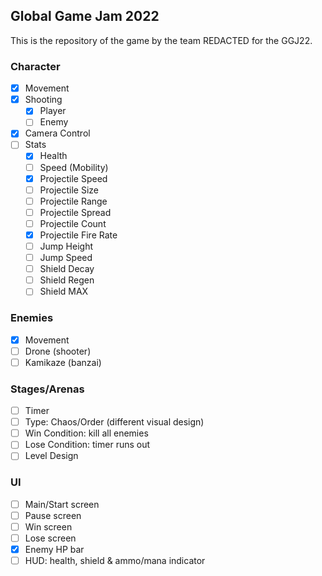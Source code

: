 ## Global Game Jam 2022

This is the repository of the game by the team REDACTED for the GGJ22.

### Character

- [x] Movement
- [x] Shooting
  - [x] Player
  - [ ] Enemy
- [x] Camera Control
- [ ] Stats
  - [x] Health
  - [ ] Speed (Mobility)
  - [x] Projectile Speed
  - [ ] Projectile Size
  - [ ] Projectile Range
  - [ ] Projectile Spread
  - [ ] Projectile Count
  - [x] Projectile Fire Rate
  - [ ] Jump Height
  - [ ] Jump Speed
  - [ ] Shield Decay
  - [ ] Shield Regen
  - [ ] Shield MAX

### Enemies

- [x] Movement
- [ ] Drone (shooter)
- [ ] Kamikaze (banzai)

### Stages/Arenas

- [ ] Timer
- [ ] Type: Chaos/Order (different visual design)
- [ ] Win Condition: kill all enemies
- [ ] Lose Condition: timer runs out
- [ ] Level Design

### UI

- [ ] Main/Start screen
- [ ] Pause screen
- [ ] Win screen
- [ ] Lose screen
- [x] Enemy HP bar
- [ ] HUD: health, shield & ammo/mana indicator
